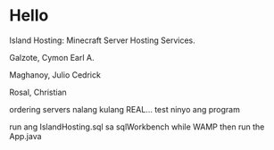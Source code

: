 # Hello

Island Hosting: Minecraft Server Hosting Services.

Galzote, Cymon Earl A.

Maghanoy, Julio Cedrick

Rosal, Christian

ordering servers nalang kulang REAL...
test ninyo ang program

run ang IslandHosting.sql sa sqlWorkbench while WAMP
then run the App.java